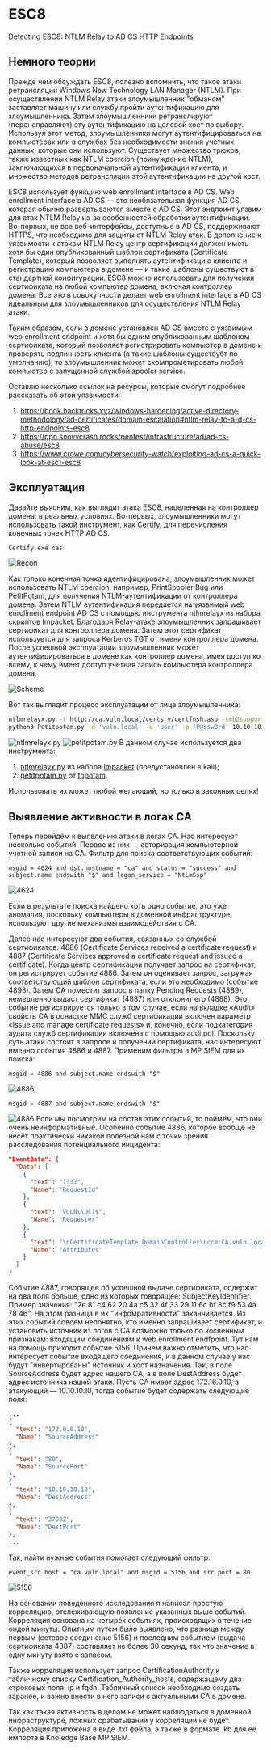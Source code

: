 # ESC8
Detecting ESC8: NTLM Relay to AD CS HTTP Endpoints

## Немного теории
Прежде чем обсуждать ESC8, полезно вспомнить, что такое атаки ретрансляции Windows New Technology LAN Manager (NTLM). При осуществлении NTLM Relay атаки злоумышленник "обманом" заставляет машину или службу пройти аутентификацию для злоумышленника. Затем злоумышленники ретранслируют (перенаправляют) эту аутентификацию на целевой хост по выбору. Используя этот метод, злоумышленники могут аутентифицироваться на компьютерах или в службах без необходимости знания учетных данных, которые они используют. Существует множество трюков, также известных как NTLM coercion (принуждение NTLM), заключающихся в первоначальной аутентификации клиента, и множество методов ретрансляции этой аутентификации на другой хост.

ESC8 использует функцию web enrollment interface в AD CS. Web enrollment interface в AD CS — это необязательная функция AD CS, которая обычно развертываются вместе с AD CS. Этот эндпоинт уязвим для атак NTLM Relay из-за особенностей обработки аутентификации. Во-первых, не все веб-интерфейсы, доступные в AD CS, поддерживают HTTPS, что необходимо для защиты от NTLM Relay атак. В дополнение к уязвимости к атакам NTLM Relay центр сертификации должен иметь хотя бы один опубликованный шаблон сертификата (Certificate Template), который позволяет выполнять аутентификацию клиента и регистрацию компьютера в домене — и такие шаблоны существуют в стандартной конфигурации. ESC8 можно использовать для получения сертификата на любой компьютер домена, включая контроллер домена. Все это в совокупности делает web enrollment interface в AD CS идеальным для злоумышленников для осуществления NTLM Relay атаки.

Таким образом, если в домене установлен AD CS вместе с уязвимым web enrollment endpoint и хотя бы одним опубликованным шаблоном сертификата, который позволяет регистрировать компьютер в домене и проверять подлинность клиента (а такие шаблоны существубт по умолчанию), то злоумышленник может скомпрометировать любой компьютер с запущенной службой spooler service.

Оставлю несколько ссылок на ресурсы, которые смогут подробнее рассказать об этой уязвимости:
1. https://book.hacktricks.xyz/windows-hardening/active-directory-methodology/ad-certificates/domain-escalation#ntlm-relay-to-a-d-cs-http-endpoints-esc8
2. https://ppn.snovvcrash.rocks/pentest/infrastructure/ad/ad-cs-abuse/esc8
3. https://www.crowe.com/cybersecurity-watch/exploiting-ad-cs-a-quick-look-at-esc1-esc8

## Эксплуатация
Давайте выясним, как выглядит атака ESC8, нацеленная на контроллер домена, в реальных условиях. Во-первых, злоумышленники могут использовать такой инструмент, как Certify, для перечисления конечных точек HTTP AD CS.
```cmd
Certify.exe cas
```
![Recon](https://1517081779-files.gitbook.io/~/files/v0/b/gitbook-x-prod.appspot.com/o/spaces%2F-L_2uGJGU7AVNRcqRvEi%2Fuploads%2FxkhNoWSfDoHUFGuP09Nv%2Fimage.png?alt=media&token=ca9f3f56-e8ff-43b1-b6b9-e0caccb48bfd)

Как только конечная точка идентифицирована, злоумышленник может использовать NTLM coercion, например, PrintSpooler Bug или PetitPotam, для получения NTLM-аутентификации от контроллера домена. Затем NTLM аутентификация передается на уязвимый web enrollment endpoint AD CS с помощью инструмента ntlmrelayx из набора скриптов Impacket. Благодаря Relay-атаке злоумышленник запрашивает сертификат для контроллера домена. Затем этот сертификат используется для запроса Kerberos TGT от имени контроллера домена.
После успешной эксплуатации злоумышленник может аутентифицироваться в домене как контроллер домена, имея доступ ко всему, к чему имеет доступ учетная запись компьютера контроллера домена.

![Scheme](https://www.crowe.com/-/media/crowe/llp/sc10-media/insights/publications/cybersecurity-watch/content-2000x1125/cduw2301-001w-cyberblog-ad-cs-charts-esc8.jpg?la=en-us&rev=95faa4da3b4c4c6a9b91564bd3448c82&hash=44F7B2264CE46A2772164D8674D5A897)

Вот так выглядит процесс эксплуатации от лица злоумышленника: 
```bash
ntlmrelayx.py -t http://ca.vuln.local/certsrv/certfnsh.asp -smb2support --adcs [--template VulnTemplate] --no-http-server --no-wcf-server --no-raw-server
python3 Petitpotam.py -d 'vuln.local' -u 'user' -p 'P@ssw0rd' 10.10.10.10 dc1
```
![ntlmrelayx.py](https://telegra.ph/file/1935d62c6229292537259.png)
![petitpotam.py](https://telegra.ph/file/1fb644ab3c83d6d65553b.png)
В данном случае используется два инструмента:
1. <a href="https://github.com/fortra/impacket/blob/master/examples/ntlmrelayx.py">ntlmrelayx.py</a> из набора <a href="https://github.com/fortra/impacket">Impacket</a> (предустановлен в kali);
2. <a href="https://github.com/topotam/PetitPotam">petitpotam.py</a> от <a href="https://github.com/topotam">topotam</a>.

Использовать их может любой желающий, но только в законных целях!

## Выявление активности в логах CA
Теперь перейдём к выявлению атаки в логах CA. 
Нас интересуют несколько событий.
Первое из них — авторизация компьютерной учетной записи на CA. Фильтр для поиска соответствующих событий: 
```pdql
msgid = 4624 and dst.hostname = "ca" and status = "success" and subject.name endswith "$" and logon_service = "NtLmSsp"
```
![4624](https://telegra.ph/file/d5041ee03b9de5491ccc3.png)

Если в результате поиска найдено хоть одно событие, это уже аномалия, поскольку компьютеры в доменной инфраструктуре используют другие механизмы взаимодействия с CA.

Далее нас интересуют два события, связанных со службой сертификатов: 4886 (Certificate Services received a certificate request) и 4887 (Certificate Services approved a certificate request and issued a certificate).
Когда центр сертификации получает запрос на сертификат, он регистрирует событие 4886. 
Затем он оценивает запрос, загружая соответствующий шаблон сертификата, если это необходимо (событие 4898). Затем CA поместит запрос в папку Pending Requests (4889), немедленно выдаст сертификат (4887) или отклонит его (4888). 
Это событие регистрируется только в том случае, если на вкладке «Audit» свойств CA в оснастке MMC служб сертификации включен параметр «Issue and manage certificate requests» и, конечно, если подкатегория аудита служб сертификации включена с помощью auditpol.
Поскольку суть атаки состоит в запросе и получении сертификата, нас интересуют именно события 4886 и 4887. Применим фильтры в MP SIEM для их поиска:
```pdql
msgid = 4886 and subject.name endswith "$"
```
![4886](https://telegra.ph/file/c8ed957a8ddb47e97ba3a.png)

```pdql
msgid = 4887 and subject.name endswith "$"
```
![4886](https://telegra.ph/file/1731eb95404ed0f4752c1.png)
Если мы посмотрим на состав этих событий, то поймём, что они очень неинформативные. Особенно событие 4886, которое вообще не несёт практически никакой полезной нам с точки зрения расследования потенциального инцидента:

```json
"EventData": {
  "Data": [
    {
      "text": "1337",
      "Name": "RequestId"
    },
    {
      "text": "VULN\\DC1$",
      "Name": "Requester"
    },
    {
      "text": "\nCertificateTemplate:DomainController\nccm:CA.vuln.local",
      "Name": "Attributes"
    }
  ]
}
```
Событие 4887, говорящее об успешной выдаче сертификата, содержит на два поля больше, одно из которых говорящее: SubjectKeyIdentifier. Пример значения: "2e 81 c4 62 20 4a c5 32 4f 33 29 11 6c bf 8c f9 53 4a 78 46". На этом разница в их "инфомративности" заканчивается.
Из этих событий совсем непонятно, кто именно запрашивает сертификат, и установить источник из логов с CA возможно только по косвенным признакам: входящим соединениям к web enrollment endfpoint. Тут нам на помощь приходит событие 5156. Причем важно отметить, что нас интересует событие входящего соединения, и в данном случае у нас будут "инвертированы" источник и хост назначения.
Так, в поле SourceAddress будет адрес нашего CA, а в поле DestAddress будет адрес источника нашей атаки. Пусть CA имеет адрес 172.16.0.10, а атакующий — 10.10.10.10, тогда событие будет содержать следующие поля:
```json
...
{
  "text": "172.0.0.10",
  "Name": "SourceAddress"
},
{
  "text": "80",
  "Name": "SourcePort"
},
{
  "text": "10.10.10.10",
  "Name": "DestAddress"
},
{
  "text": "37092",
  "Name": "DestPort"
},
...
```
Так, найти нужные события помогает следующий фильтр:
```pdql
event_src.host = "ca.vuln.local" and msgid = 5156 and src.port = 80
```
![5156](https://telegra.ph/file/dc633afc4ad08b329f3d2.png)

На основании поведенного исследования я написал простую корреляцию, отслеживающую появление указанных выше событий.
Корреляция основана на четырёх событиях, происходящих в течение ондой минуты. Опытным путем было выявлено, что разница между первым (сетевое соединение 5156) и последним событием (выдача сертификата 4887) составляет не более 30 секунд, так что значение в одну минуту взято с запасом.

Также корреляция использует запрос CertificationAuthority к табличному списку Certification_Authority_hosts, содержащему два строковых поля: ip и fqdn. Табличный список необходимо создать заранее, и важно внести в него записи с актуальными CA в домене.

Так как такая активность в целом не может наблюдаться в доменной инфраструктуре, ложных срабатываний у корреляции не будет.
Корреляция приложена в виде .txt файла, а также в формате .kb для её импорта в Knoledge Base MP SIEM.
